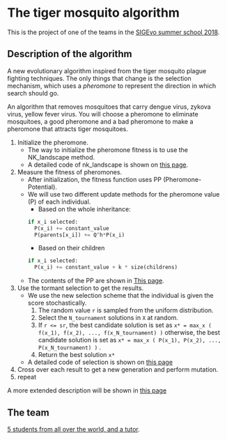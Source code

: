 # The tiger mosquito algorithm

This is the project of one of the teams in the [SIGEvo summer school 2018](https://sigevo-summer-school-2018.github.io).

## Description of the algorithm

A new evolutionary algorithm inspired from the tiger mosquito plague fighting techniques. The only things that change is the selection mechanism, which uses a *pheromone* to represent the direction in which search should go.

An algorithm that removes mosquitoes that carry dengue virus, zykova virus, yellow fever virus. You will choose a pheromone to eliminate mosquitoes, a good pheromone and a bad pheromone to make a pheromone that attracts tiger mosquitoes.

1. Initialize the pheromone.
   * The way to initialize the pheromone fitness is to use the NK_landscape method.
   * A detailed code of nk_landscape is shown on [this page](code/tiger_mosquito_algorithm/problems/NK_fitness.py).
2. Measure the fitness of pheromones.
   * After initialization, the fitness function uses PP (Pheromone-Potential).
   * We will use two different update methods for the pheromone value (P) of each individual.
     * Based on the whole inheritance:
      ```python
      if x_i selected:
        P(x_i) += constant_value
        P(parents[x_i]) += Q^h*P(x_i)
      ```
     * Based on their children
      ```python
      if x_i selected:
        P(x_i) += constant_value + k * size(childrens)
      ```
   * The contents of the PP are shown in [This page](https://github.com/sigevo-summer-school-2018/tiger-mosquito-algorithm/issues/9).
3. Use the tormant selection to get the results.
   * We use the new selection scheme that the individual is given the score stochastically.
     1.	The random value `r` is sampled from the uniform distribution.
     2.	Select the `N_tournament` solutions in `X` at random.
     3.	If `r <= sr`, the best candidate solution is set as `x* = max_x ( f(x_1), f(x_2), ..., f(x_N_tournament) )` otherwise, the best candidate solution is set as `x* = max_x ( P(x_1), P(x_2), ..., P(x_N_tournament) )` .
     4.	Return the best solution `x*`
   * A detailed code of selection is shown on [this page](code/tiger_mosquito_algorithm/selection/tiger_mosquito_selection.py)
4. Cross over each result to get a new generation and perform mutation.
5. repeat

A more extended description will be shown in [this page](algorithm.md)

## The team

[5 students from all over the world, and a tutor](team.md).

